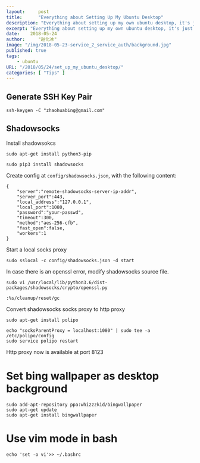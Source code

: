 ```yaml
---
layout:     post
title:      "Everything about Setting Up My Ubuntu Desktop"
description: "Everything about setting up my own ubuntu desktop, it's just a Note in case I need it later"
excerpt: "Everything about setting up my own ubuntu desktop, it's just a Note in case I need it later"
date:    2018-05-24
author:     "赵化冰"
image: "/img/2018-05-23-service_2_service_auth/background.jpg"
published: true 
tags:
    - ubuntu 
URL: "/2018/05/24/set_up_my_ubuntu_desktop/"
categories: [ "Tips" ]    
---
```


## Generate SSH Key Pair

```
ssh-keygen -C "zhaohuabing@gmail.com"
```

## Shadowsocks

Install shadowsokcs    

```
sudo apt-get install python3-pip

sudo pip3 install shadowsocks
```

Create config at ```config/shadowsocks.json```, with the following content:    

```
{
	"server":"remote-shadowsocks-server-ip-addr",
	"server_port":443,
	"local_address":"127.0.0.1",
	"local_port":1080,
	"password":"your-passwd",
	"timeout":300,
	"method":"aes-256-cfb",
	"fast_open":false,
	"workers":1
}
```

Start a local socks proxy 

```
sudo sslocal -c config/shadowsocks.json -d start
```

In case there is an openssl error, modify shadowsocks source file.

```
sudo vi /usr/local/lib/python3.6/dist-packages/shadowsocks/crypto/openssl.py 

:%s/cleanup/reset/gc
```

Convert shadowsocks socks proxy to http proxy

```
sudo apt-get install polipo

echo "socksParentProxy = localhost:1080" | sudo tee -a /etc/polipo/config 
sudo service polipo restart
```

Http proxy now is available at port 8123

# Set bing wallpaper as desktop background

```
sudo add-apt-repository ppa:whizzzkid/bingwallpaper
sudo apt-get update
sudo apt-get install bingwallpaper
```

# Use vim mode in bash

```
echo 'set -o vi'>> ~/.bashrc
```

